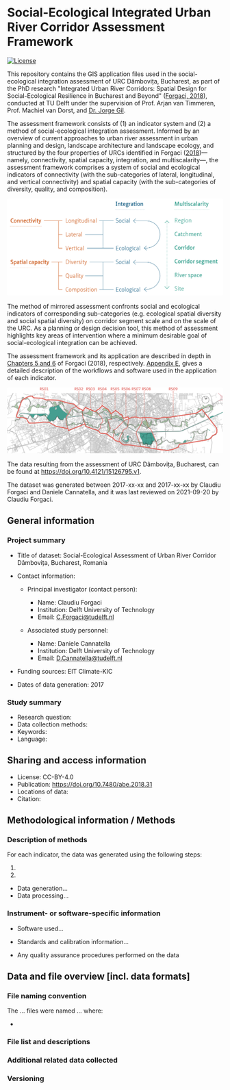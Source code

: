 # Social-Ecological Integrated Urban River Corridor Assessment Framework

[![License](https://img.shields.io/badge/License-Apache%202.0-blue.svg)](https://opensource.org/licenses/Apache-2.0)

This repository contains the GIS application files used in the social-ecological integration assessment of URC Dâmbovița, Bucharest, as part of the PhD research "Integrated Urban River Corridors: Spatial Design for Social-Ecological Resilience in Bucharest and Beyond" ([Forgaci, 2018](https://doi.org/10.7480/abe.2018.31)), conducted at TU Delft under the supervision of Prof. Arjan van Timmeren, Prof. Machiel van Dorst, and [Dr. Jorge Gil](https://github.com/jorgegil).

The assessment framework consists of (1) an indicator system and (2) a method of social-ecological integration assessment. Informed by an overview of current approaches to urban river assessment in urban planning and design, landscape architecture and landscape ecology, and structured by the four properties of URCs identified in Forgaci ([2018](https://doi.org/10.7480/abe.2018.31))—namely, connectivity, spatial capacity, integration, and multiscalarity—, the assessment framework comprises a system of social and ecological indicators of connectivity (with the sub-categories of lateral, longitudinal, and vertical connectivity) and spatial capacity (with the sub-categories of diversity, quality, and composition).

![Social-Ecological Integration Assessment Framework](fig/framework.png "Social-Ecological Integration Assessment Framework")

The method of mirrored assessment confronts social and ecological indicators of corresponding sub-categories (e.g. ecological spatial diversity and social spatial diversity) on corridor segment scale and on the scale of the URC. As a planning or design decision tool, this method of assessment highlights key areas of intervention where a minimum desirable goal of social-ecological integration can be achieved.

The assessment framework and its application are described in depth in [Chapters 5 and 6](https://journals.open.tudelft.nl/plugins/generic/pdfJsViewer/pdf.js/web/viewer.html?file=https%3A%2F%2Fjournals.open.tudelft.nl%2Fabe%2Farticle%2Fdownload%2F3275%2F3447%2F8841#9789463661096-TXT.indd%3A.322290%3A59394) of Forgaci (2018), respectively. [Appendix E](https://journals.open.tudelft.nl/plugins/generic/pdfJsViewer/pdf.js/web/viewer.html?file=https%3A%2F%2Fjournals.open.tudelft.nl%2Fabe%2Farticle%2Fdownload%2F3275%2F3447%2F8841#9789463661096-TXT.indd%3A.322609%3A59470), gives a detailed description of the workflows and software used in the application of each indicator.

![Delineation of URC Dâmbovița](fig/delineation.png "Delineation of URC Dâmbovița")

The data resulting from the assessment of URC Dâmbovița, Bucharest, can be found at <https://doi.org/10.4121/15126795.v1>.

The dataset was generated between 2017-xx-xx and 2017-xx-xx by Claudiu Forgaci and Daniele Cannatella, and it was last reviewed on 2021-09-20 by Claudiu Forgaci.

## General information

### Project summary

-   Title of dataset: Social-Ecological Assessment of Urban River Corridor Dâmbovița, Bucharest, Romania

-   Contact information:

    -   Principal investigator (contact person):

        -   Name: Claudiu Forgaci
        -   Institution: Delft University of Technology
        -   Email: [C.Forgaci\@tudelft.nl](mailto:C.Forgaci@tudelft.nl)

    -   Associated study personnel:

        -   Name: Daniele Cannatella
        -   Institution: Delft University of Technology
        -   Email: [D.Cannatella\@tudelft.nl](mailto:D.Cannatella@tudelft.nl)

-   Funding sources: EIT Climate-KIC

-   Dates of data generation: 2017

### Study summary

-   Research question:
-   Data collection methods:
-   Keywords:
-   Language:

## Sharing and access information

-   License: CC-BY-4.0
-   Publication: <https://doi.org/10.7480/abe.2018.31>
-   Locations of data:
-   Citation:

## Methodological information / Methods

### Description of methods

For each indicator, the data was generated using the following steps:

1.  

2.  

-   Data generation...
-   Data processing...

### Instrument- or software-specific information

-   Software used...

-   Standards and calibration information...

-   Any quality assurance procedures performed on the data

## Data and file overview [incl. data formats]

### File naming convention

The ... files were named ... where:

-   

### File list and descriptions

### Additional related data collected

### Versioning
